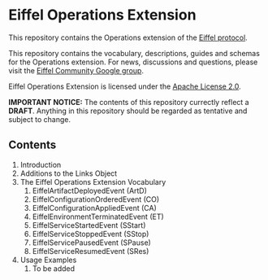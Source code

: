 # Eiffel Operations Extension
This repository contains the Operations extension of the [Eiffel protocol](https://ericsson.github.io/eiffel).

This repository contains the vocabulary, descriptions, guides and schemas for the Operations extension. For news, discussions and questions, please visit the [Eiffel Community Google group](https://groups.google.com/forum/#!forum/eiffel-community).

Eiffel Operations Extension is licensed under the [Apache License 2.0](./LICENSE).

__IMPORTANT NOTICE:__ The contents of this repository currectly reflect a __DRAFT__. Anything in this repository should be regarded as tentative and subject to change.

## Contents
1. Introduction
1. Additions to the Links Object
1. The Eiffel Operations Extension Vocabulary
   1. EiffelArtifactDeployedEvent (ArtD)
   1. EiffelConfigurationOrderedEvent (CO)
   1. EiffelConfigurationAppliedEvent (CA)
   1. EiffelEnvironmentTerminatedEvent (ET)
   1. EiffelServiceStartedEvent (SStart)
   1. EiffelServiceStoppedEvent (SStop)
   1. EiffelServicePausedEvent (SPause)
   1. EiffelServiceResumedEvent (SRes)
1. Usage Examples
   1. To be added
